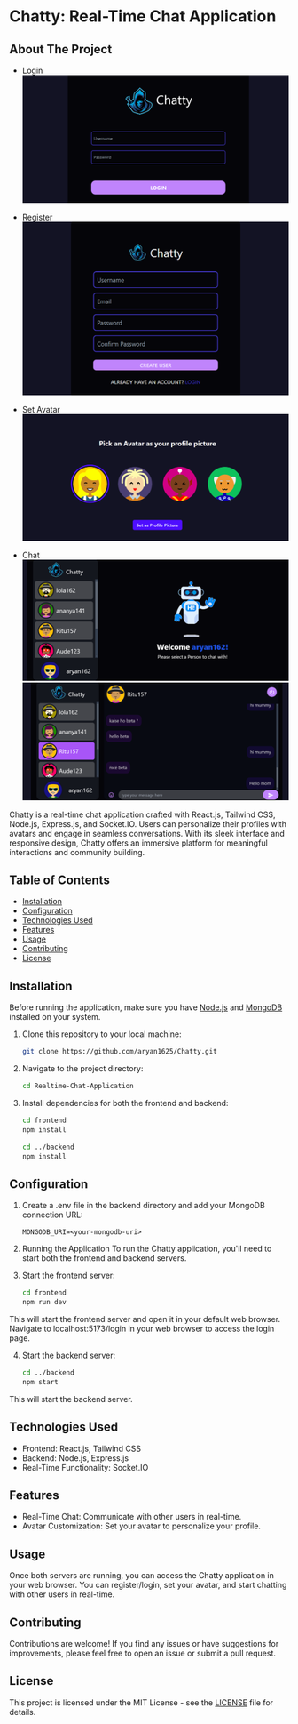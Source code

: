 # Chatty: Real-Time Chat Application

<!-- ABOUT THE PROJECT -->
## About The Project

* Login
[![Chatty][product-screenshot1]](https://github.com/aryan1625/Chatty/blob/main/frontend/realtimeFrontend/src/assets/Screenshot%202024-03-04%20220407.png)

* Register
[![Chatty][product-screenshot4]](https://github.com/aryan1625/Chatty/blob/main/frontend/realtimeFrontend/src/assets/Screenshot%202024-03-04%20220651.png)

* Set Avatar
[![Chatty][product-screenshot5]](https://github.com/aryan1625/Chatty/blob/main/frontend/realtimeFrontend/src/assets/Screenshot%202024-03-04%20220711.png)

* Chat
[![Chatty][product-screenshot2]](https://github.com/aryan1625/Chatty/blob/main/frontend/realtimeFrontend/src/assets/Screenshot%202024-03-04%20220554.png)
[![Chatty][product-screenshot3]](https://github.com/aryan1625/Chatty/blob/main/frontend/realtimeFrontend/src/assets/Screenshot%202024-03-04%20220624.png)

Chatty is a real-time chat application crafted with React.js, Tailwind CSS, Node.js, Express.js, and Socket.IO. Users can personalize their profiles with avatars and engage in seamless conversations. With its sleek interface and responsive design, Chatty offers an immersive platform for meaningful interactions and community building.

## Table of Contents

- [Installation](#installation)
- [Configuration](#configuration)
- [Technologies Used](#technologies-used)
- [Features](#features)
- [Usage](#usage)
- [Contributing](#contributing)
- [License](#license)


## Installation

Before running the application, make sure you have [Node.js](https://nodejs.org/en/) and [MongoDB](https://www.mongodb.com/) installed on your system.

1. Clone this repository to your local machine:

   ```bash
   git clone https://github.com/aryan1625/Chatty.git

2. Navigate to the project directory:

   ```bash
   cd Realtime-Chat-Application
   ```

3. Install dependencies for both the frontend and backend:

   ```bash
   cd frontend
   npm install
   ```
   
   ```bash
   cd ../backend
   npm install
   ```

## Configuration

1. Create a .env file in the backend directory and add your MongoDB connection URL:
   ```.env
   MONGODB_URI=<your-mongodb-uri>
   ```

2. Running the Application
To run the Chatty application, you'll need to start both the frontend and backend servers.

3. Start the frontend server:

   ```bash
   cd frontend
   npm run dev
   ```

This will start the frontend server and open it in your default web browser.
Navigate to localhost:5173/login in your web browser to access the login page.

4. Start the backend server:

   ```bash
   cd ../backend
   npm start
   ```

This will start the backend server.

## Technologies Used
* Frontend: React.js, Tailwind CSS
* Backend: Node.js, Express.js
* Real-Time Functionality: Socket.IO

## Features
* Real-Time Chat: Communicate with other users in real-time.
* Avatar Customization: Set your avatar to personalize your profile.

## Usage
Once both servers are running, you can access the Chatty application in your web browser. You can register/login, set your avatar, and start chatting with other users in real-time.

## Contributing
Contributions are welcome! If you find any issues or have suggestions for improvements, please feel free to open an issue or submit a pull request.

## License
This project is licensed under the MIT License - see the [LICENSE](LICENSE) file for details.


[product-screenshot1]: https://github.com/aryan1625/Chatty/blob/main/frontend/realtimeFrontend/src/assets/Screenshot%202024-03-04%20220407.png
[product-screenshot2]: https://github.com/aryan1625/Chatty/blob/main/frontend/realtimeFrontend/src/assets/Screenshot%202024-03-04%20220554.png
[product-screenshot3]: https://github.com/aryan1625/Chatty/blob/main/frontend/realtimeFrontend/src/assets/Screenshot%202024-03-04%20220624.png
[product-screenshot4]: https://github.com/aryan1625/Chatty/blob/main/frontend/realtimeFrontend/src/assets/Screenshot%202024-03-04%20220651.png
[product-screenshot5]: https://github.com/aryan1625/Chatty/blob/main/frontend/realtimeFrontend/src/assets/Screenshot%202024-03-04%20220711.png
